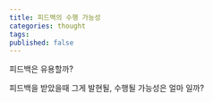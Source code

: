 ```yaml
---
title: 피드백의 수행 가능성
categories: thought
tags: 
published: false
---
```


피드백은 유용할까?

피드백을 받았을때 그게 발현될, 수행될 가능성은 얼마 일까?




